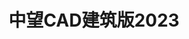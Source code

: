 ﻿---
id: 1776
title: "中望CAD建筑版2023"
weight: 1776
version: "23.1.3.4"
updateTime: "2023-09-13T14:47:16"
debName: "http://113.24.212.22:8090/upload/file/zwcada2023_23.1.3.4_loongarch64.deb"
debSize: "219.9MB"
command: "sh /opt/apps/zwcada2023/ZWCADRUN.sh %F"
---
